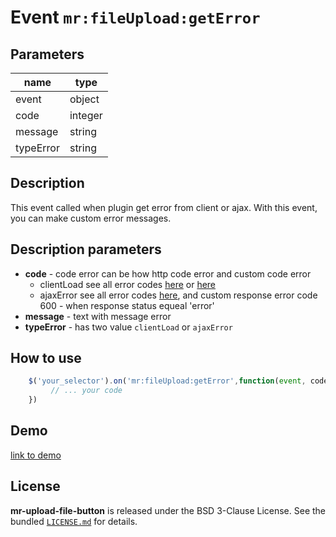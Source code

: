
# Event `mr:fileUpload:getError`

## Parameters

| name            | type             |
| -----------     | ---------------- |
| event           | object           |
| code            | integer          |
| message         | string           |
| typeError       | string           |


## Description

This event called when plugin get error from client or ajax. With this event, you can make custom error messages.

## Description parameters
- **code** - code error can be how http code error and custom  code error
  - clientLoad see all error codes [here](https://developer.mozilla.org/uk/docs/Web/API/FileError) or [here](https://www.dartdocs.org/documentation/controls_and_panels/0.8.0/controls_and_panels/FileError/ABORT_ERR-constant.html)
  - ajaxError  see all error codes [here](https://en.wikipedia.org/wiki/List_of_HTTP_status_codes), and custom response error code 600 - when response status equeal 'error'
- **message** - text with message error
- **typeError** - has two value `clientLoad` or `ajaxError`


## How to use

```js
    $('your_selector').on('mr:fileUpload:getError',function(event, code, message, typeError){
         // ... your code 
    })
```

## Demo
[link to demo]()

## License

**mr-upload-file-button** is released under the BSD 3-Clause License. See the bundled [`LICENSE.md`](/LICENSE.md) for details.
